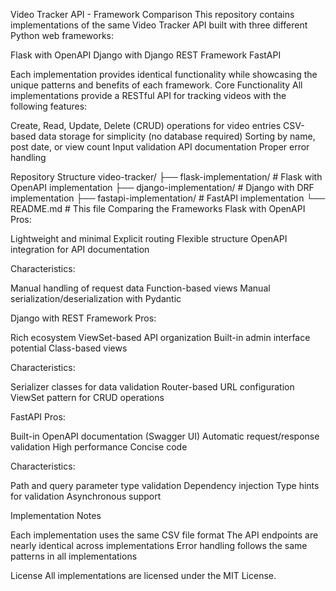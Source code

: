 Video Tracker API - Framework Comparison
This repository contains implementations of the same Video Tracker API built with three different Python web frameworks:

Flask with OpenAPI
Django with Django REST Framework
FastAPI

Each implementation provides identical functionality while showcasing the unique patterns and benefits of each framework.
Core Functionality
All implementations provide a RESTful API for tracking videos with the following features:

Create, Read, Update, Delete (CRUD) operations for video entries
CSV-based data storage for simplicity (no database required)
Sorting by name, post date, or view count
Input validation
API documentation
Proper error handling

Repository Structure
video-tracker/
├── flask-implementation/      # Flask with OpenAPI implementation
├── django-implementation/     # Django with DRF implementation
├── fastapi-implementation/    # FastAPI implementation
└── README.md                  # This file
Comparing the Frameworks
Flask with OpenAPI
Pros:

Lightweight and minimal
Explicit routing
Flexible structure
OpenAPI integration for API documentation

Characteristics:

Manual handling of request data
Function-based views
Manual serialization/deserialization with Pydantic

Django with REST Framework
Pros:

Rich ecosystem
ViewSet-based API organization
Built-in admin interface potential
Class-based views

Characteristics:

Serializer classes for data validation
Router-based URL configuration
ViewSet pattern for CRUD operations

FastAPI
Pros:

Built-in OpenAPI documentation (Swagger UI)
Automatic request/response validation
High performance
Concise code

Characteristics:

Path and query parameter type validation
Dependency injection
Type hints for validation
Asynchronous support

Implementation Notes

Each implementation uses the same CSV file format
The API endpoints are nearly identical across implementations
Error handling follows the same patterns in all implementations

License
All implementations are licensed under the MIT License.
